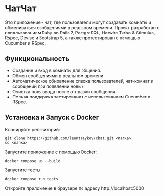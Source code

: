 # ЧатЧат

Это приложение - чат, где пользователи могут создавать комнаты и обмениваться сообщениями в реальном времени. Проект разработан с использованием Ruby on Rails 7, PostgreSQL, Hotwire Turbo & Stimulus, Rspec, Devise и Bootstrap 5, а также протестирован с помощью Cucumber и RSpec.

## Функциональность

- Создание и вход в комнаты для общения.
- Обмен сообщениями в реальном времени.
- Автоматическое обновление списка пользователей, чат-комнат и сообщений при появлении новых.
- Очистка поля ввода после отправки сообщения.
- Полная поддержка тестирования с использованием Cucumber и RSpec.

## Установка и Запуск с Docker

Клонируйте репозиторий:

    git clone https://github.com/leontraykov/chat.git <папка>
    cd <папка>

Запустите приложение с помощью Docker:

    docker compose up --build

Запустите тесты:

    docker compose run tests

Откройте приложение в браузере по адресу http://localhost:5000
